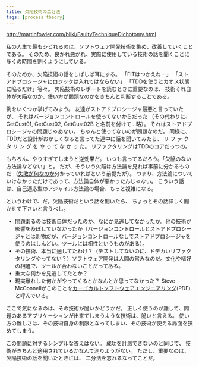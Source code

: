 ```yaml
---
title: 欠陥技術の二分法
tags: [process theory]
---
```


http://martinfowler.com/bliki/FaultyTechniqueDichotomy.html

私の人生で最もシビれるのは、ソフトウェア開発技術を集め、改善していくことである。
そのため、良かれ悪かれ、実際に使用している技術の話を聞くことに多くの時間を割くようにしている。

そのためか、欠陥技術の話をしばしば耳にする。
「FITはつかえねー」
「ストアドプロシージャにロジックは入れてはならない」
「TDDを使うとカオス状態に陥るだけ」等々。
欠陥技術のレポートを読むときに重要なのは、
技術それ自体が欠陥なのか、使い方が問題なのかをきちんと判断することである。

例をいくつか挙げてみよう。
友達がストアドプロシージャ最悪と言っていたが、
それはバージョンコントロールを使ってないからだった
（その代わりに、GetCust01, GetCust02, GetCust02B と名前を付けて...略）。
それはストアドプロシージャの問題じゃあない。
ちゃんと使ってないのが問題なのだ。
同様に、TDDだと設計がおかしくなると言ってた連中に話を聞いてみたら、
リ フ ァ ク タ リ ン グ を や っ て な か っ た。
リファクタリングはTDDのコアだっつの。

もちろん、やりすぎてしまうと逆効果だ。
いつも言ってるだろう。「欠陥のない方法論などない」と。
だが、そういう欠陥は方法論を見れば事前に分かるものだ
（[失敗が何なのか](/WhatIsFailure)分かっていればという前提だが）。
つまり、方法論についていけなかっただけであって、方法論自体が悪かったんじゃない。
こういう話は、自己適応型のアジャイル方法論の場合、もっと複雑になる。

というわけで、だ。欠陥技術だという話を聞いたら、
ちょっとその話詳しく聞かせて下さいと言うべし。

* 問題あるのは技術自体だったのか、なにか見逃してなかったか。他の技術が影響を及ぼしていなかったか（バージョンコントロールとストアドプロシージャとは別物だが、バージョンコントロールなしでストアドプロシージャを使うのはしんどい。ツールには相性というものがある）。
* その技術、本当に適してたわけ？（テストしてないのに、ドデカいリファクタリングやってない？）ソフトウェア開発は人間の営みなのだ。文化や嗜好の相違で、ツールが合わないことだってある。
* 重大な何かを見逃してたとか？
* 現実離れした何かがやってくるとかなんとか思ってなかった？ Steve McConnellがこのことを[カーゴカルトソフトウェアエンジニアリング](http://www.stevemcconnell.com/CargoCultSe.pdf)(PDF)と呼んでいる。

ここで気になるのは、その技術が脆いかどうかだ。
正しく使うのが難して、問題のあるアプリケーションが出来てしまうような技術は、脆いと言える。
使い方の難しさは、その技術自身の制限となってしまい、その技術が使える局面を狭めてしまう。

この問題に対するシンプルな答えはない。
成功を計測できないのと同じで、
技術がきちんと適用されているかなんて測りようがない。
ただし、重要なのは、欠陥技術の話を聞いたときには、
二分法を忘れるなってことだ。
